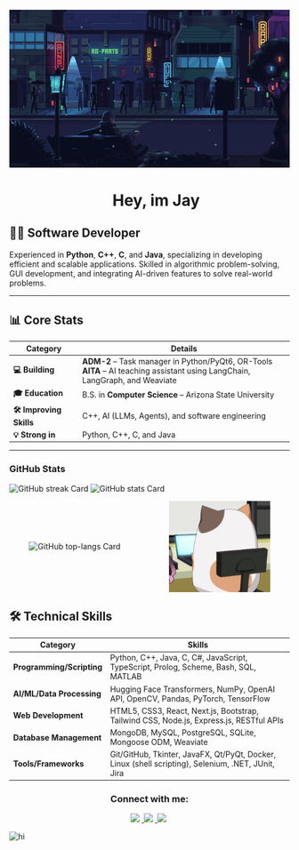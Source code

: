 ![Hey, im Jay](242390524-0c7eb6ed-663b-4ce4-bfbd-18239a38ba1b.gif)


<div id="toc">
  <ul align="center" style="list-style: none">
    <summary>
      <h1>
        Hey, im Jay
      </h1>
    </summary>
  </ul>
</div>


## 👨‍💻 Software Developer  
Experienced in **Python**, **C++**, **C**, and **Java**, specializing in developing efficient and scalable applications. Skilled in algorithmic problem-solving, GUI development, and integrating AI-driven features to solve real-world problems.

---

## 📊 Core Stats  

| Category | Details |
|----------|---------|
| **💻 Building** | **ADM-2** – Task manager in Python/PyQt6, OR-Tools<br>**AITA** – AI teaching assistant using LangChain, LangGraph, and Weaviate |
| **🎓 Education** | B.S. in **Computer Science** – Arizona State University |
| **🛠️ Improving Skills** | C++, AI (LLMs, Agents), and software engineering |
| **💡 Strong in** | Python, C++, C, and Java |

---


**<h3 align="left">GitHub Stats</h3>**
<p align="left">
  <img width="48%" src="https://github-readme-streak-stats-eight.vercel.app/?user=jay2044&theme=dark&hide_border=false&date_format=M+j%5B%2C+Y%5D&mode=daily&hide_total_contributions=false&hide_current_streak=false&hide_longest_streak=false&card_height=200" alt="GitHub streak Card" />
  <img width="48%" src="https://github-readme-stats-sigma-mocha-90.vercel.app/api?username=jay2044&theme=dark&hide_title=false&hide_rank=false&show_icons=true&include_all_commits=true&count_private=true&line_height=23&layout=compact&count_private=true" alt="GitHub stats Card" />
</p>

<div style="display: flex; justify-content: center; align-items: center; gap: 10px;">
  <img width="48%" src="https://github-readme-stats-sigma-mocha-90.vercel.app/api/top-langs?username=jay2044&theme=dark&hide_title=false&layout=compact&langs_count=20&hide_progress=false&card_width=400&show_icons=true&count_private=true" alt="GitHub top-langs Card" />
  <img src="nyochio-d4dj.gif" width="36%" height="auto" />
</div>

## 🛠️ Technical Skills  

| **Category** | **Skills** |
|-------------|------------|
| **Programming/Scripting** | Python, C++, Java, C, C#, JavaScript, TypeScript, Prolog, Scheme, Bash, SQL, MATLAB |
| **AI/ML/Data Processing** | Hugging Face Transformers, NumPy, OpenAI API, OpenCV, Pandas, PyTorch, TensorFlow |
| **Web Development** | HTML5, CSS3, React, Next.js, Bootstrap, Tailwind CSS, Node.js, Express.js, RESTful APIs |
| **Database Management** | MongoDB, MySQL, PostgreSQL, SQLite, Mongoose ODM, Weaviate |
| **Tools/Frameworks** | Git/GitHub, Tkinter, JavaFX, Qt/PyQt, Docker, Linux (shell scripting), Selenium, .NET, JUnit, Jira |




 
**<h3 align="center">Connect with me:</h3>** 
<p align="center">
  <a href="https://www.linkedin.com/in/jaya-adithya/" target="_blank">
    <img src="https://img.shields.io/badge/LinkedIn-0077B5?style=for-the-badge&logo=linkedin&logoColor=white" height="28" style="margin-right: 4px">
  </a> 
  <a href="https://github.com/jay2044" target="_blank">
    <img src="https://img.shields.io/badge/GitHub-100000?style=for-the-badge&logo=github&logoColor=white" height="28" style="margin-right: 4px">
  </a> 
  <a href="mailto:jayaadithya2004@gmail.com" target="_blank">
    <img src="https://img.shields.io/badge/Gmail-D14836?style=for-the-badge&logo=gmail&logoColor=white" height="28" style="margin-right: 4px">
  </a>
</p>

![hi](https://komarev.com/ghpvc/?username=jay2044)
<!---
jay2044/jay2044 is a ✨ special ✨ repository because its `README.md` (this file) appears on your GitHub profile.
You can click the Preview link to take a look at your changes.
--->
